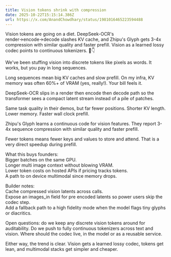 ```yaml
---
title: Vision tokens shrink with compression
date: 2025-10-22T15:15:14.386Z
url: https://x.com/AnandChowdhary/status/1981016465223594488
---
```


Vision tokens are going on a diet. DeepSeek-OCR's render→encode→decode slashes KV cache, and Zhipu's Glyph gets 3-4x compression with similar quality and faster prefill. Vision as a learned lossy codec points to continuous tokenizers. 👀👇  
  
We've been stuffing vision into discrete tokens like pixels as words. It works, but you pay in long sequences.  
  
Long sequences mean big KV caches and slow prefill. On my infra, KV memory was often 60%+ of VRAM (yes, really!). Your bill feels it.  
  
DeepSeek-OCR slips in a render then encode then decode path so the transformer sees a compact latent stream instead of a pile of patches.  
  
Same task quality in their demos, but far fewer positions. Shorter KV length. Lower memory. Faster wall clock prefill.  
  
Zhipu's Glyph learns a continuous code for vision features. They report 3-4x sequence compression with similar quality and faster prefill.  
  
Fewer tokens means fewer keys and values to store and attend. That is a very direct speedup during prefill.  
  
What this buys founders:  
Bigger batches on the same GPU.  
Longer multi image context without blowing VRAM.  
Lower token costs on hosted APIs if pricing tracks tokens.  
A path to on device multimodal since memory drops.  
  
Builder notes:  
Cache compressed vision latents across calls.  
Expose an images\_in field for pre encoded latents so power users skip the codec step.  
Add a fallback path to a high fidelity mode when the model flags tiny glyphs or diacritics.  
  
Open questions: do we keep any discrete vision tokens around for auditability. Do we push to fully continuous tokenizers across text and vision. Where should the codec live, in the model or as a reusable service.  
  
Either way, the trend is clear. Vision gets a learned lossy codec, tokens get lean, and multimodal stacks get simpler and cheaper.

